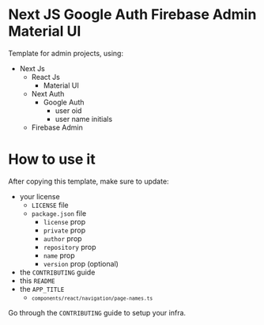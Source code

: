 # Next JS Google Auth Firebase Admin Material UI
Template for admin projects, using:
- Next Js
    - React Js
        - Material UI
    - Next Auth
        - Google Auth
            - user oid
            - user name initials
    - Firebase Admin

# How to use it

After copying this template, make sure to update:
- your license
    - `LICENSE` file
    - `package.json` file
        - `license` prop
        - `private` prop
        - `author` prop
        - `repository` prop
        - `name` prop
        - `version` prop (optional)
- the `CONTRIBUTING` guide
- this `README`
- the `APP_TITLE`
    - <small>`components/react/navigation/page-names.ts`</small>

Go through the `CONTRIBUTING` guide to setup your infra.
